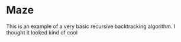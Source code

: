 # Maze
This is an example of a very basic recursive backtracking algorithm. I thought it looked kind of cool
